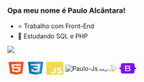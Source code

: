 ### Opa meu nome é Paulo Alcântara!

- ⭐️ Trabalho com Front-End
- 💫 Estudando SQL e PHP

<div>
  <a href="https://github.com/Paul1nho0-ALC"></a>
  <img height="180em" src="https://github-readme-stats.vercel.app/api/top-langs/?username=Paul1nho0-ALC&layout=compact&bg_color=202020&text_color=ffffff&hide_border">
</div>

<div style="display: inline_block"><br>
  <img align="center" alt="Paulo-HTML" height="30" width="40" src="https://raw.githubusercontent.com/devicons/devicon/master/icons/html5/html5-original.svg">
  <img align="center" alt="Paulo-CSS" height="30" width="40" src="https://raw.githubusercontent.com/devicons/devicon/master/icons/css3/css3-original.svg">
  <img align="center" alt="Paulo-Js" height="30" width="40" src="https://raw.githubusercontent.com/devicons/devicon/master/icons/javascript/javascript-plain.svg">
  <img align="center" alt="Paulo-Js" height="30" width="40" src="https://cdn.jsdelivr.net/gh/devicons/devicon/icons/php/php-plain.svg">
  <img align="center" alt="Paulo-Bootstrap" height="30" width="40" src="https://raw.githubusercontent.com/devicons/devicon/master/icons/mysql/mysql-original-wordmark.svg">
  <img align="center" alt="Paulo-Bootstrap" height="30" width="40" src="https://raw.githubusercontent.com/devicons/devicon/master/icons/bootstrap/bootstrap-original.svg">
</div>
